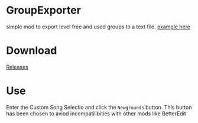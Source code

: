 # GroupExporter

simple mod to export level free and used groups to a text file.
[example here](https://github.com/iAndyHD3/GroupExporter/blob/main/example-output.txt)

# Download
[Releases](https://github.com/iAndyHD3/GroupExporter/releases/latest)

# Use
Enter the Custom Song Selectio and click the `Newgrounds` button. This button has been chosen to aviod incompatilibities with other mods like BetterEdit


